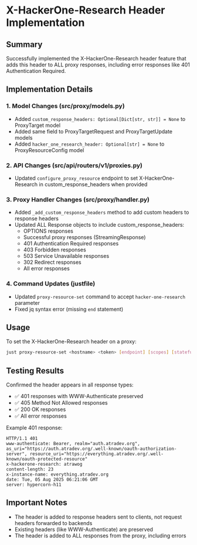 # X-HackerOne-Research Header Implementation

## Summary
Successfully implemented the X-HackerOne-Research header feature that adds this header to ALL proxy responses, including error responses like 401 Authentication Required.

## Implementation Details

### 1. Model Changes (src/proxy/models.py)
- Added `custom_response_headers: Optional[Dict[str, str]] = None` to ProxyTarget model
- Added same field to ProxyTargetRequest and ProxyTargetUpdate models
- Added `hacker_one_research_header: Optional[str] = None` to ProxyResourceConfig model

### 2. API Changes (src/api/routers/v1/proxies.py)
- Updated `configure_proxy_resource` endpoint to set X-HackerOne-Research in custom_response_headers when provided

### 3. Proxy Handler Changes (src/proxy/handler.py)
- Added `_add_custom_response_headers` method to add custom headers to response headers
- Updated ALL Response objects to include custom_response_headers:
  - OPTIONS responses
  - Successful proxy responses (StreamingResponse)
  - 401 Authentication Required responses
  - 403 Forbidden responses
  - 503 Service Unavailable responses
  - 302 Redirect responses
  - All error responses

### 4. Command Updates (justfile)
- Updated `proxy-resource-set` command to accept `hacker-one-research` parameter
- Fixed jq syntax error (missing `end` statement)

## Usage
To set the X-HackerOne-Research header on a proxy:
```bash
just proxy-resource-set <hostname> <token> [endpoint] [scopes] [stateful] [override-backend] [bearer-methods] [doc-suffix] [server-info] [custom-metadata] "your-email@example.com"
```

## Testing Results
Confirmed the header appears in all response types:
- ✅ 401 responses with WWW-Authenticate preserved
- ✅ 405 Method Not Allowed responses  
- ✅ 200 OK responses
- ✅ All error responses

Example 401 response:
```
HTTP/1.1 401 
www-authenticate: Bearer, realm="auth.atradev.org", as_uri="https://auth.atradev.org/.well-known/oauth-authorization-server", resource_uri="https://everything.atradev.org/.well-known/oauth-protected-resource"
x-hackerone-research: atrawog
content-length: 23
x-instance-name: everything.atradev.org
date: Tue, 05 Aug 2025 06:21:06 GMT
server: hypercorn-h11
```

## Important Notes
- The header is added to response headers sent to clients, not request headers forwarded to backends
- Existing headers (like WWW-Authenticate) are preserved
- The header is added to ALL responses from the proxy, including errors